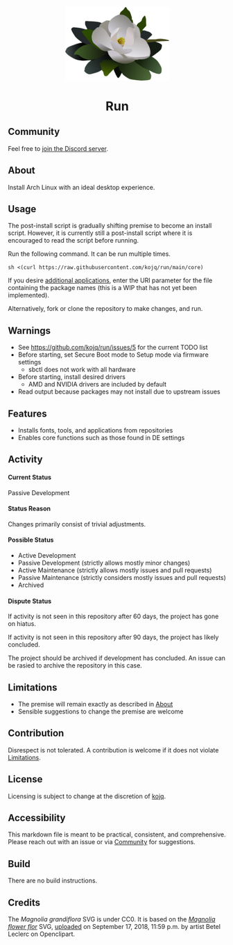 <div align = "center">
  <img src = "LOGO.svg" width = 240/>

# Run
</div>

## Community

Feel free to [join the Discord server](https://discord.gg/peezNh4pS4).

## About

Install Arch Linux with an ideal desktop experience.

## Usage

The post-install script is gradually shifting premise to become an install script. However, it is currently still a post-install script where it is encouraged to read the script before running.

Run the following command. It can be run multiple times.

```
sh <(curl https://raw.githubusercontent.com/kojq/run/main/core)
```

If you desire [additional applications](https://wiki.archlinux.org/title/List_of_applications), enter the URI parameter for the file containing the package names (this is a WIP that has not yet been implemented).

Alternatively, fork or clone the repository to make changes, and run.

## Warnings

- See https://github.com/kojq/run/issues/5 for the current TODO list
- Before starting, set Secure Boot mode to Setup mode via firmware settings
  - sbctl does not work with all hardware
- Before starting, install desired drivers
  - AMD and NVIDIA drivers are included by default
- Read output because packages may not install due to upstream issues

## Features

- Installs fonts, tools, and applications from repositories
- Enables core functions such as those found in DE settings

## Activity

#### Current Status

Passive Development

#### Status Reason

Changes primarily consist of trivial adjustments.

#### Possible Status

- Active Development
- Passive Development (strictly allows mostly minor changes)
- Active Maintenance (strictly allows mostly issues and pull requests)
- Passive Maintenance (strictly considers mostly issues and pull requests)
- Archived

#### Dispute Status

If activity is not seen in this repository after 60 days, the project has gone on hiatus.

If activity is not seen in this repository after 90 days, the project has likely concluded.

The project should be archived if development has concluded. An issue can be rasied to archive the repository in this case.

## Limitations

- The premise will remain exactly as described in [About](#about)
- Sensible suggestions to change the premise are welcome

## Contribution

Disrespect is not tolerated. A contribution is welcome if it does not violate [Limitations](#limitations).

## License

Licensing is subject to change at the discretion of [kojq](https://github.com/kojq).

## Accessibility

This markdown file is meant to be practical, consistent, and comprehensive. Please reach out with an issue or via [Community](#community) for suggestions.

## Build

There are no build instructions.

## Credits

The *Magnolia grandiflora* SVG is under CC0. It is based on the *[Magnolia flower flor](https://www.openclipart.org/detail/306895/magnolia-flower-flor)* SVG, [uploaded](https://www.openclipart.org/download/306895/1537228771.svg) on September 17, 2018, 11:59 p.m. by artist Betel Leclerc on Openclipart.
